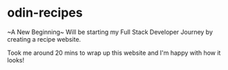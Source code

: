 # odin-recipes
~A New Beginning~
Will be starting my Full Stack Developer Journey by creating a recipe website.

Took me around 20 mins to wrap up this website and I'm happy with how it looks!